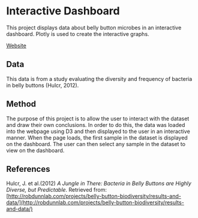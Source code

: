 # Interactive Dashboard  
This project displays data about belly button microbes in an interactive dashboard. Plotly is used to create the interactive graphs.

[Website](https://rebekahcallkacz.github.io/dashboard-challenge/)

## Data
This data is from a study evaluating the diversity and frequency of bacteria in belly buttons (Hulcr, 2012). 

## Method
The purpose of this project is to allow the user to interact with the dataset and draw their own conclusions. In order to do this, the data was loaded into the webpage using D3 and then displayed to the user in an interactive manner. When the page loads, the first sample in the dataset is displayed on the dashboard. The user can then select any sample in the dataset to view on the dashboard. 

## References
Hulcr, J. et al.(2012) _A Jungle in There: Bacteria in Belly Buttons are Highly Diverse, but Predictable_. Retrieved from: [http://robdunnlab.com/projects/belly-button-biodiversity/results-and-data/](http://robdunnlab.com/projects/belly-button-biodiversity/results-and-data/)
